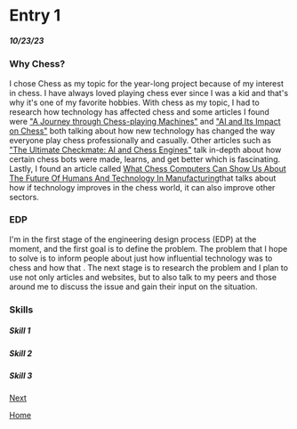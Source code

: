 # Entry 1
##### 10/23/23

### Why Chess?
I chose Chess as my topic for the year-long project because of my interest in chess. I have always loved playing chess ever since I was a kid and that's why it's one of my favorite hobbies. With chess as my topic, I had to research how technology has affected chess and some articles I found were ["A Journey through Chess-playing Machines"](https://blog.amphy.com/chess-and-technology/#:~:text=From%20early%20chess%2Dplaying%20machines,the%20study%20of%20complex%20endgames.) and ["AI and Its Impact on Chess"](https://medium.com/illumination-curated/ai-and-its-impact-on-chess-78e4ceb95c21) both talking about how new technology has changed the way everyone play chess professionally and casually. Other articles such as ["The Ultimate Checkmate: AI and Chess Engines"](https://www.codemotion.com/magazine/ai-ml/the-ultimate-checkmate-ai-and-chess-engines/#:~:text=In%20chess%2C%20artificial%20intelligence%20and,decisions%20based%20on%20its%20analysis.) talk in-depth about how certain chess bots were made, learns, and get better which is fascinating. Lastly, I found an article called [What Chess Computers Can Show Us About The Future Of Humans And Technology In Manufacturing](https://www.forbes.com/sites/forbestechcouncil/2021/03/16/what-chess-computers-can-show-us-about-the-future-of-humans-and-technology-in-manufacturing/?sh=171ff0ae7e6b)that talks about how if technology improves in the chess world, it can also improve other sectors. 

### EDP
I'm  in the first stage of the engineering design process (EDP) at the moment, and the first goal is to define the problem. The problem that I hope to solve is to inform people about just how influential technology was to chess and how that . The next stage is to research the problem and I plan to use not only articles and websites, but to also talk to my peers and those around me to discuss the issue and gain their input on the situation.




### Skills


##### Skill 1


##### Skill 2


##### Skill 3 
[Next](entry02.md)

[Home](../README.md)
